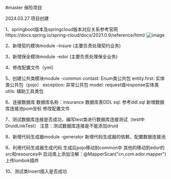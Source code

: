 #master 
保险项目

2024.03.27 项目创建

1、springboot版本及springcloud版本对应关系参考官网https://docs.spring.io/spring-cloud/docs/2021.0.9/reference/html/
![image](https://github.com/fu-yuqi/insurance/assets/73983307/c209eb7f-3c64-4f54-ab05-91d455d7e40a)

2、新增契约模块module -insure (主要负责处理契约业务)

3、新增保全模块module -edor (主要负责处理保全业务)

4、修改配置文件（yml）

5、创建公共类模块module -common
    contast: Enum类公共包
    entity.first: 实体类公共包（pojo）
    exception: 异常公共包
    model: request或response实体类
    utils: 辅助工具类包
    
6、连接数据库
    数据库名称：insurance
    数据库表DDL sql: 参考ddl.sql
    新增数据库连接池pom坐标
    修改配置文件
    
7、测试数据库连接是否成功，编写test类进行数据库连接测试（test中DruidLinkTest）
注意：测试数据库连接是不能添加druid

8、新增代码生成器module -generator
    新增代码生成器的依赖，配置数据连接池

9、利用代码生成器生成代码
    生成后pojo移动到common中
    其他的移动到edor的src和resources中
    启动类上添加注解：@MapperScan("cn.com.edor.mapper")
    上传lombok插件

10、测试类Insert插入是否成功